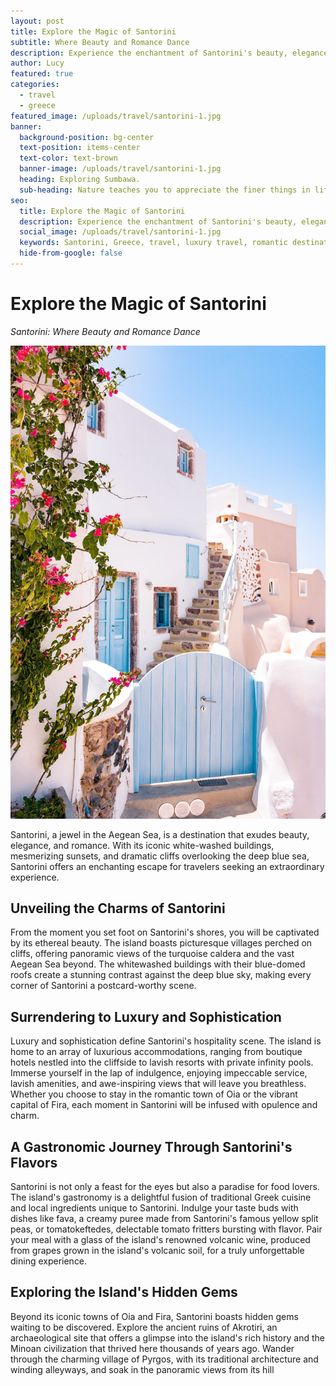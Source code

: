 ```yaml
---
layout: post
title: Explore the Magic of Santorini
subtitle: Where Beauty and Romance Dance
description: Experience the enchantment of Santorini's beauty, elegance, and romance. Discover the iconic white-washed buildings, breathtaking sunsets, and dramatic cliffs overlooking the deep blue sea.
author: Lucy
featured: true
categories:
  - travel
  - greece
featured_image: /uploads/travel/santorini-1.jpg
banner:
  background-position: bg-center
  text-position: items-center
  text-color: text-brown
  banner-image: /uploads/travel/santorini-1.jpg
  heading: Exploring Sumbawa.
  sub-heading: Nature teaches you to appreciate the finer things in life, to be present, live in the moment and just breath.
seo:
  title: Explore the Magic of Santorini
  description: Experience the enchantment of Santorini's beauty, elegance, and romance. Discover the iconic white-washed buildings, breathtaking sunsets, and dramatic cliffs overlooking the deep blue sea.
  social_image: /uploads/travel/santorini-1.jpg
  keywords: Santorini, Greece, travel, luxury travel, romantic destinations
  hide-from-google: false
---
```


# Explore the Magic of Santorini

*Santorini: Where Beauty and Romance Dance*

![Santorini](/uploads/travel/santorini-1.jpg)

Santorini, a jewel in the Aegean Sea, is a destination that exudes beauty, elegance, and romance. With its iconic white-washed buildings, mesmerizing sunsets, and dramatic cliffs overlooking the deep blue sea, Santorini offers an enchanting escape for travelers seeking an extraordinary experience.

## Unveiling the Charms of Santorini

From the moment you set foot on Santorini's shores, you will be captivated by its ethereal beauty. The island boasts picturesque villages perched on cliffs, offering panoramic views of the turquoise caldera and the vast Aegean Sea beyond. The whitewashed buildings with their blue-domed roofs create a stunning contrast against the deep blue sky, making every corner of Santorini a postcard-worthy scene.

## Surrendering to Luxury and Sophistication

Luxury and sophistication define Santorini's hospitality scene. The island is home to an array of luxurious accommodations, ranging from boutique hotels nestled into the cliffside to lavish resorts with private infinity pools. Immerse yourself in the lap of indulgence, enjoying impeccable service, lavish amenities, and awe-inspiring views that will leave you breathless. Whether you choose to stay in the romantic town of Oia or the vibrant capital of Fira, each moment in Santorini will be infused with opulence and charm.

## A Gastronomic Journey Through Santorini's Flavors

Santorini is not only a feast for the eyes but also a paradise for food lovers. The island's gastronomy is a delightful fusion of traditional Greek cuisine and local ingredients unique to Santorini. Indulge your taste buds with dishes like fava, a creamy puree made from Santorini's famous yellow split peas, or tomatokeftedes, delectable tomato fritters bursting with flavor. Pair your meal with a glass of the island's renowned volcanic wine, produced from grapes grown in the island's volcanic soil, for a truly unforgettable dining experience.

## Exploring the Island's Hidden Gems

Beyond its iconic towns of Oia and Fira, Santorini boasts hidden gems waiting to be discovered. Explore the ancient ruins of Akrotiri, an archaeological site that offers a glimpse into the island's rich history and the Minoan civilization that thrived here thousands of years ago. Wander through the charming village of Pyrgos, with its traditional architecture and winding alleyways, and soak in the panoramic views from its hill

